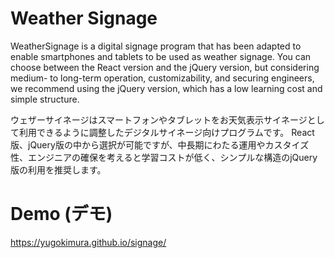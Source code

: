 # Weather Signage 
WeatherSignage is a digital signage program that has been adapted to enable smartphones and tablets to be used as weather signage.
You can choose between the React version and the jQuery version, but considering medium- to long-term operation, customizability, and securing engineers, we recommend using the jQuery version, which has a low learning cost and simple structure. 

ウェザーサイネージはスマートフォンやタブレットをお天気表示サイネージとして利用できるように調整したデジタルサイネージ向けプログラムです。
React版、jQuery版の中から選択が可能ですが、中長期にわたる運用やカスタイズ性、エンジニアの確保を考えると学習コストが低く、シンプルな構造のjQuery版の利用を推奨します。

# Demo (デモ)
https://yugokimura.github.io/signage/
